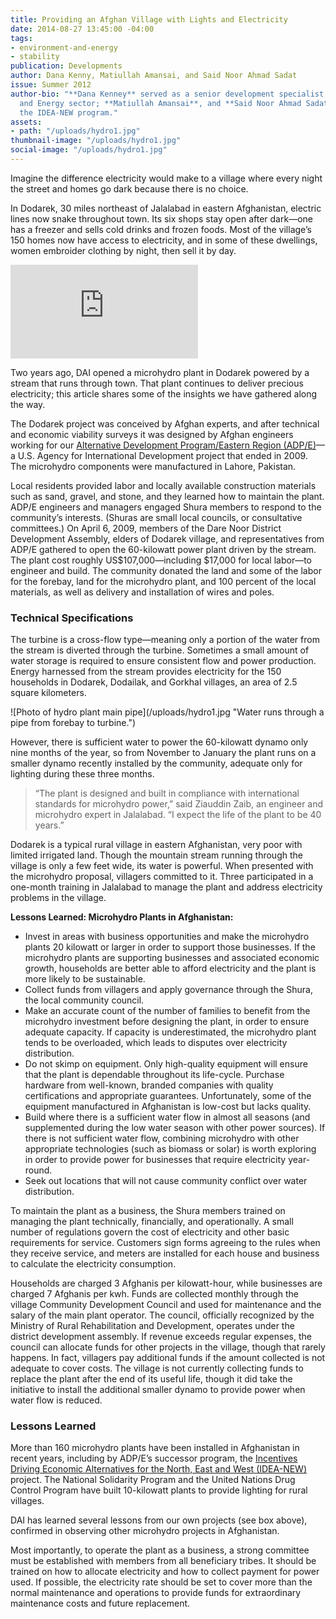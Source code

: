 ```yaml
---
title: Providing an Afghan Village with Lights and Electricity
date: 2014-08-27 13:45:00 -04:00
tags:
- environment-and-energy
- stability
publication: Developments
author: Dana Kenny, Matiullah Amansai, and Said Noor Ahmad Sadat
issue: Summer 2012
author-bio: "**Dana Kenney** served as a senior development specialist in DAI’s Environment
  and Energy sector; **Matiullah Amansai**, and **Said Noor Ahmad Sadat** work for
  the IDEA-NEW program."
assets:
- path: "/uploads/hydro1.jpg"
thumbnail-image: "/uploads/hydro1.jpg"
social-image: "/uploads/hydro1.jpg"
---
```


<p>Imagine the difference electricity would make to a village where every night the street and homes go dark because there is no choice.</p>


  <p>In Dodarek, 30 miles northeast of Jalalabad in eastern Afghanistan, electric lines now snake throughout town. Its six shops stay open after dark—one has a freezer and sells cold drinks and frozen foods. Most of the village’s 150 homes now have access to electricity, and in some of these dwellings, women embroider clothing by night, then sell it by day.</p>
<iframe src="http://player.vimeo.com/video/44745991?api=1" frameborder="0" webkitallowfullscreen="" mozallowfullscreen="" allowfullscreen="" id="fitvid913586"></iframe>
  <p>Two years ago, DAI opened a microhydro plant in Dodarek powered by a stream that runs through town. That plant continues to deliver precious electricity; this article shares some of the insights we have gathered along the way.</p>
  <p>The Dodarek project was conceived by Afghan experts, and after technical and economic viability surveys it was designed by Afghan engineers working for our <a target="blank" href="http://dai.com/our-work/projects/afghanistan%E2%80%94alternative-development-programeastern-region-adpe">Alternative Development Program/Eastern Region (ADP/E)</a>—a U.S. Agency for International Development project that ended in 2009. The microhydro components were manufactured in Lahore, Pakistan.</p>
  <p>Local residents provided labor and locally available construction materials such as sand, gravel, and stone, and they learned how to maintain the plant. ADP/E engineers and managers engaged Shura members to respond to the community’s interests. (Shuras are small local councils, or consultative committees.) On April 6, 2009, members of the Dare Noor District Development Assembly, elders of Dodarek village, and representatives from ADP/E gathered to open the 60-kilowatt power plant driven by the stream. The plant cost roughly US$107,000—including $17,000 for local labor—to engineer and build. The community donated the land and some of the labor for the forebay, land for the microhydro plant, and 100 percent of the local materials, as well as delivery and installation of wires and poles.</p>
  <h3>Technical Specifications</h3>
  <p>The turbine is a cross-flow type—meaning only a portion of the water from the stream is diverted through the turbine. Sometimes a small amount of water storage is required to ensure consistent flow and power production. Energy harnessed from the stream provides electricity for the 150 households in Dodarek, Dodailak, and Gorkhal villages, an area of 2.5 square kilometers.</p>
  ![Photo of hydro plant main pipe](/uploads/hydro1.jpg "Water runs through a pipe from forebay to turbine.") 
  <p>However, there is sufficient water to power the 60-kilowatt dynamo only nine months of the year, so from November to January the plant runs on a smaller dynamo recently installed by the community, adequate only for lighting during these three months.</p>
  <blockquote>“The plant is designed and built in compliance with international standards for microhydro power,” said Ziauddin Zaib, an engineer and microhydro expert in Jalalabad. “I expect the life of the plant to be 40 years.”</blockquote>
  <p>Dodarek is a typical rural village in eastern Afghanistan, very poor with limited irrigated land. Though the mountain stream running through the village is only a few feet wide, its water is powerful. When presented with the microhydro proposal, villagers committed to it. Three participated in a one-month training in Jalalabad to manage the plant and address electricity problems in the village.</p>
  <aside>
  <p><strong>Lessons Learned: Microhydro Plants in Afghanistan:</strong></p>
  <ul>
  <li>Invest in areas with business opportunities and make the microhydro plants 20 kilowatt or larger in order to support those businesses. If the microhydro plants are supporting businesses and associated economic growth, households are better able to afford electricity and the plant is more likely to be sustainable.</li>
  <li>Collect funds from villagers and apply governance through the Shura, the local community council.</li>
  <li>Make an accurate count of the number of families to benefit from the microhydro investment before designing the plant, in order to ensure adequate capacity. If capacity is underestimated, the microhydro plant tends to be overloaded, which leads to disputes over electricity distribution.</li>
  <li>Do not skimp on equipment. Only high-quality equipment will ensure that the plant is dependable throughout its life-cycle. Purchase hardware from well-known, branded companies with quality certifications and appropriate guarantees. Unfortunately, some of the equipment manufactured in Afghanistan is low-cost but lacks quality.</li>
  <li>Build where there is a sufficient water flow in almost all seasons (and supplemented during the low water season with other power sources). If there is not sufficient water flow, combining microhydro with other appropriate technologies (such as biomass or solar) is worth exploring in order to provide power for businesses that require electricity year-round.</li>
  <li>Seek out locations that will not cause community conflict over water distribution.</li>
  </ul>
</aside>
  <p>To maintain the plant as a business, the Shura members trained on managing the plant technically, financially, and operationally. A small number of regulations govern the cost of electricity and other basic requirements for service. Customers sign forms agreeing to the rules when they receive service, and meters are installed for each house and business to calculate the electricity consumption.</p>
  <p>Households are charged 3 Afghanis per kilowatt-hour, while businesses are charged 7 Afghanis per kwh. Funds are collected monthly through the village Community Development Council and used for maintenance and the salary of the main plant operator. The council, officially recognized by the Ministry of Rural Rehabilitation and Development, operates under the district development assembly. If revenue exceeds regular expenses, the council can allocate funds for other projects in the village, though that rarely happens. In fact, villagers pay additional funds if the amount collected is not adequate to cover costs. The village is not currently collecting funds to replace the plant after the end of its useful life, though it did take the initiative to install the additional smaller dynamo to provide power when water flow is reduced.</p>
  <h3>Lessons Learned</h3>
  <p>More than 160 microhydro plants have been installed in Afghanistan in recent years, including by ADP/E’s successor program, the <a target="blank" href="http://dai.com/our-work/projects/afghanistan%E2%80%94incentives-driving-economic-alternatives-north-east-and-west-idea-new">Incentives Driving Economic Alternatives for the North, East and West (IDEA-NEW)</a> project. The National Solidarity Program and the United Nations Drug Control Program have built 10-kilowatt plants to provide lighting for rural villages.</p>
  <p>DAI has learned several lessons from our own projects (see box above), confirmed in observing other microhydro projects in Afghanistan.</p>
  <p>Most importantly, to operate the plant as a business, a strong committee must be established with members from all beneficiary tribes. It should be trained on how to allocate electricity and how to collect payment for power used. If possible, the electricity rate should be set to cover more than the normal maintenance and operations to provide funds for extraordinary maintenance costs and future replacement.</p>
